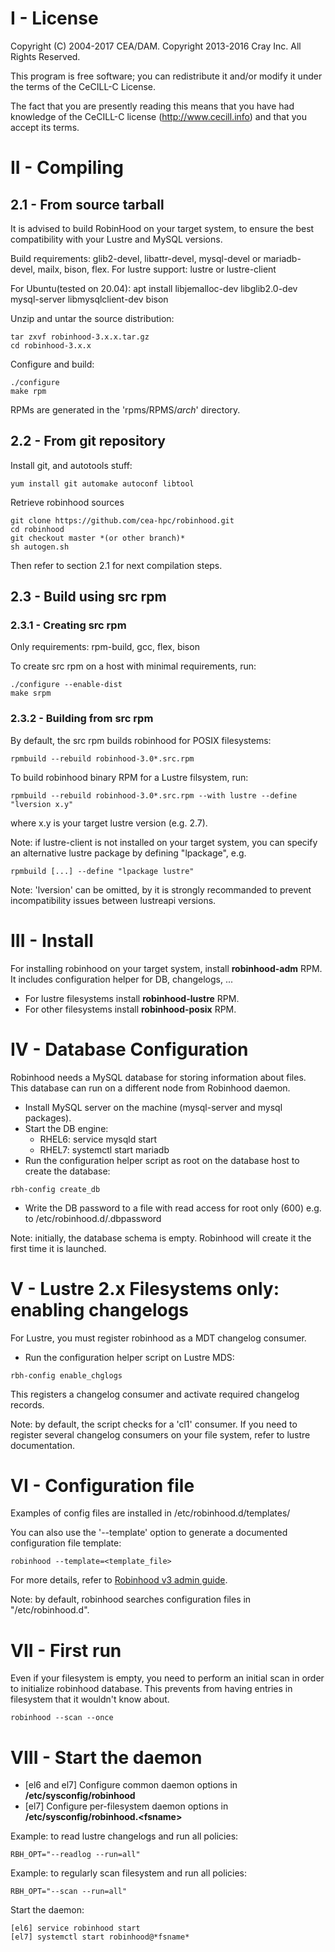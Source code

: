 I - License
===========

Copyright (C) 2004-2017 CEA/DAM.
Copyright 2013-2016 Cray Inc. All Rights Reserved.

This program is free software; you can redistribute it and/or modify
it under the terms of the CeCILL-C License.

The fact that you are presently reading this means that you have had
knowledge of the CeCILL-C license (http://www.cecill.info) and that you
accept its terms.

II - Compiling
==============

2.1 - From source tarball
-------------------------

It is advised to build RobinHood on your target system, to ensure the best
compatibility with your Lustre and MySQL versions.

Build requirements: glib2-devel, libattr-devel, mysql-devel or mariadb-devel,
mailx, bison, flex.
For lustre support: lustre or lustre-client

For Ubuntu(tested on 20.04): 
apt install libjemalloc-dev libglib2.0-dev mysql-server libmysqlclient-dev bison

Unzip and untar the source distribution:
```
tar zxvf robinhood-3.x.x.tar.gz
cd robinhood-3.x.x
```

Configure and build:
```
./configure
make rpm
```

RPMs are generated in the 'rpms/RPMS/*arch*' directory.

2.2 - From git repository
-------------------------

Install git, and autotools stuff:
```
yum install git automake autoconf libtool
```

Retrieve robinhood sources
```
git clone https://github.com/cea-hpc/robinhood.git
cd robinhood
git checkout master *(or other branch)*
sh autogen.sh
```

Then refer to section 2.1 for next compilation steps.

2.3 - Build using src rpm
---------------------------

### 2.3.1 - Creating src rpm
Only requirements: rpm-build, gcc, flex, bison

To create src rpm on a host with minimal requirements, run:
```
./configure --enable-dist
make srpm
```

### 2.3.2 - Building from src rpm
By default, the src rpm builds robinhood for POSIX filesystems:
```
rpmbuild --rebuild robinhood-3.0*.src.rpm
```

To build robinhood binary RPM for a Lustre filsystem, run:
```
rpmbuild --rebuild robinhood-3.0*.src.rpm --with lustre --define "lversion x.y"
```

where x.y is your target lustre version (e.g. 2.7).

Note: if lustre-client is not installed on your target system, you can specify
an alternative lustre package by defining "lpackage", e.g.
```
rpmbuild [...] --define "lpackage lustre"
```

Note: 'lversion' can be omitted, by it is strongly recommanded to prevent
incompatibility issues between lustreapi versions.

III - Install
=============

For installing robinhood on your target system, install **robinhood-adm** RPM.
It includes configuration helper for DB, changelogs, ...

* For lustre filesystems install **robinhood-lustre** RPM.
* For other filesystems install **robinhood-posix** RPM.

IV - Database Configuration
===========================

Robinhood needs a MySQL database for storing information about files.
This database can run on a different node from Robinhood daemon.

* Install MySQL server on the machine (mysql-server and mysql packages).
* Start the DB engine:
    * RHEL6: service mysqld start
    * RHEL7: systemctl start mariadb
* Run the configuration helper script as root on the database host to create
the database:
```
rbh-config create_db
```

* Write the DB password to a file with read access for root only (600)
  e.g. to /etc/robinhood.d/.dbpassword

Note: initially, the database schema is empty. Robinhood will create it the first time it is launched.

V - Lustre 2.x Filesystems only: enabling changelogs
====================================================
For Lustre, you must register robinhood as a MDT changelog consumer.

* Run the configuration helper script on Lustre MDS:
```
rbh-config enable_chglogs
```

  This registers a changelog consumer and activate required changelog records.

Note: by default, the script checks for a 'cl1' consumer.
If you need to register several changelog consumers on your file system,
refer to lustre documentation.

VI - Configuration file
=======================
Examples of config files are installed in /etc/robinhood.d/templates/

You can also use the '--template' option to generate a documented configuration file template:
```
robinhood --template=<template_file>
```

For more details, refer to [Robinhood v3 admin guide](https://github.com/cea-hpc/robinhood/wiki/robinhood_v3_admin_doc).

Note: by default, robinhood searches configuration files in "/etc/robinhood.d".

VII - First run
===============

Even if your filesystem is empty, you need to perform an initial scan in order to initialize robinhood database.
This prevents from having entries in filesystem that it wouldn't know about.
```
robinhood --scan --once
```

VIII - Start the daemon
=======================
* [el6 and el7] Configure common daemon options in **/etc/sysconfig/robinhood**
* [el7] Configure per-filesystem daemon options in **/etc/sysconfig/robinhood.\<fsname\>**

Example: to read lustre changelogs and run all policies:
```
RBH_OPT="--readlog --run=all"
```

Example: to regularly scan filesystem and run all policies:
```
RBH_OPT="--scan --run=all"
```

Start the daemon:
```
[el6] service robinhood start
[el7] systemctl start robinhood@*fsname*
```
